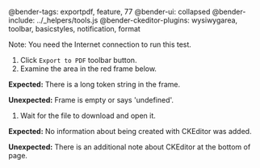 @bender-tags: exportpdf, feature, 77
@bender-ui: collapsed
@bender-include: ../_helpers/tools.js
@bender-ckeditor-plugins: wysiwygarea, toolbar, basicstyles, notification, format

Note: You need the Internet connection to run this test.

1. Click `Export to PDF` toolbar button.
1. Examine the area in the red frame below.

  **Expected:** There is a long token string in the frame.

  **Unexpected:** Frame is empty or says 'undefined'.

1. Wait for the file to download and open it.

  **Expected:** No information about being created with CKEditor was added.

  **Unexpected:** There is an additional note about CKEditor at the bottom of page.
